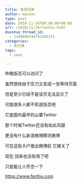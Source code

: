 ```yaml
---
title: 饭否归来
author: muninn
type: post
date: 2010-11-26T00:00:00+00:00
url: /2010/11/26/fanfou.html
duoshuo_thread_id:
  - 1184800744742584331
categories:
  - 未分类
tags:
  - news

---
```

昨晚饭否可以访问了

虽然很快由于压力又变成一张等待页面

但是至少已经不是该页无法显示了

可能很多人都不知道饭否吧

它是国内最早的山寨Twitter

那个时候Twitter还没有如此风靡

更没有什么新浪微博腾讯微博

可在这些大户推出微博前 它被关了

现在 回来也没有用了吧

只是能让人怀念一下

<a href="https://www.fanfou.com" target="_blank">https://www.fanfou.com</a>
